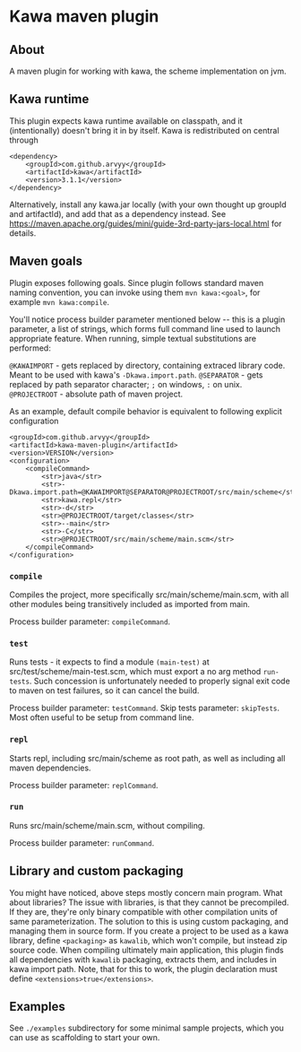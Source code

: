 # Kawa maven plugin

## About

A maven plugin for working with kawa, the scheme implementation on jvm. 

## Kawa runtime

This plugin expects kawa runtime available on classpath, and it (intentionally) doesn't bring it in by itself.
Kawa is redistributed on central through

```
<dependency>
    <groupId>com.github.arvyy</groupId>
    <artifactId>kawa</artifactId>
    <version>3.1.1</version>
</dependency>
```

Alternatively, install any kawa.jar locally (with your own thought up groupId and artifactId),
and add that as a dependency instead. See https://maven.apache.org/guides/mini/guide-3rd-party-jars-local.html for details.

## Maven goals

Plugin exposes following goals. Since plugin follows standard maven naming convention, 
you can invoke using them `mvn kawa:<goal>`, for example `mvn kawa:compile`. 

You'll notice process builder parameter mentioned below -- this is a plugin parameter, a list of strings, which forms full command line
used to launch appropriate feature. When running, simple textual substitutions are performed:

`@KAWAIMPORT` - gets replaced by directory, containing extraced library code. Meant to be used with kawa's `-Dkawa.import.path`.
`@SEPARATOR` - gets replaced by path separator character; `;` on windows, `:` on unix.
`@PROJECTROOT` - absolute path of maven project. 

As an example, default compile behavior is equivalent to following explicit configuration

```
<groupId>com.github.arvyy</groupId>
<artifactId>kawa-maven-plugin</artifactId>
<version>VERSION</version>
<configuration>
    <compileCommand>
        <str>java</str>
        <str>-Dkawa.import.path=@KAWAIMPORT@SEPARATOR@PROJECTROOT/src/main/scheme</str>
        <str>kawa.repl</str>
        <str>-d</str>
        <str>@PROJECTROOT/target/classes</str>
        <str>--main</str>
        <str>-C</str>
        <str>@PROJECTROOT/src/main/scheme/main.scm</str>
    </compileCommand>
</configuration>
```

### `compile`

Compiles the project, more specifically src/main/scheme/main.scm, with all other modules being transitively included as imported from main. 

Process builder parameter: `compileCommand`.

### `test`

Runs tests - it expects to find a module `(main-test)` at src/test/scheme/main-test.scm, which must export a no arg method `run-tests`. Such concession is unfortunately
needed to properly signal exit code to maven on test failures, so it can cancel the build.

Process builder parameter: `testCommand`.
Skip tests parameter: `skipTests`. Most often useful to be setup from command line.

### `repl`

Starts repl, including src/main/scheme as root path, as well as including all maven dependencies.

Process builder parameter: `replCommand`.

### `run`

Runs src/main/scheme/main.scm, without compiling.

Process builder parameter: `runCommand`.

## Library and custom packaging

You might have noticed, above steps mostly concern main program. What about libraries? 
The issue with libraries, is that they cannot be precompiled. If they are, they're only binary compatible
with other compilation units of same parameterization. The solution to this is using custom packaging, and managing them in source form.
If you create a project to be used as a kawa library, define `<packaging>` as `kawalib`, which won't compile, but instead zip
source code. When compiling ultimately main application, this plugin finds all dependencies with `kawalib` packaging,
extracts them, and includes in kawa import path. Note, that for this to work, the plugin declaration 
must define `<extensions>true</extensions>`.

## Examples

See `./examples` subdirectory for some minimal sample projects, which you can use as scaffolding to start your own.